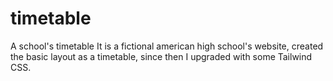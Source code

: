 # timetable
A school's timetable
It is a fictional american high school's website, created the basic layout as a timetable, since then I upgraded with some Tailwind CSS.
